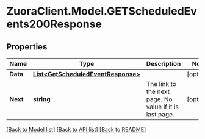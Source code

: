 # ZuoraClient.Model.GETScheduledEvents200Response

## Properties

Name | Type | Description | Notes
------------ | ------------- | ------------- | -------------
**Data** | [**List&lt;GetScheduledEventResponse&gt;**](GetScheduledEventResponse.md) |  | [optional] 
**Next** | **string** | The link to the next page. No value if it is last page. | [optional] 

[[Back to Model list]](../README.md#documentation-for-models) [[Back to API list]](../README.md#documentation-for-api-endpoints) [[Back to README]](../README.md)

